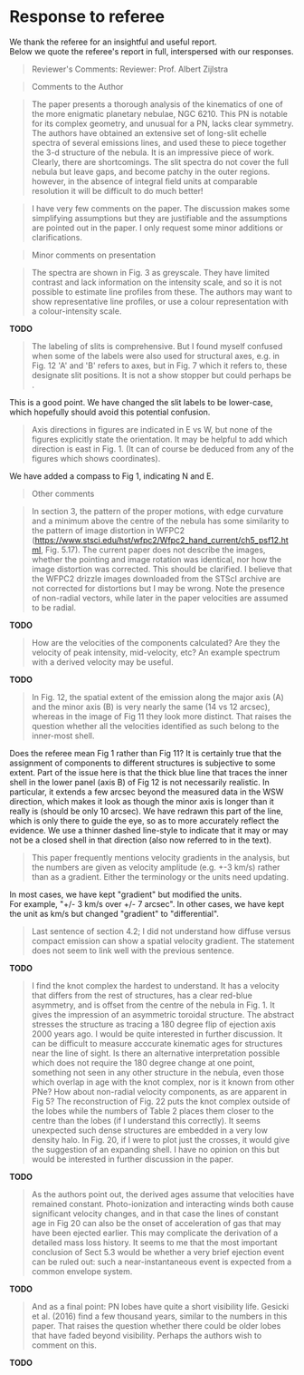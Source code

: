 # Response to referee

We thank the referee for an insightful and useful report.  
Below we quote the referee's report in full, interspersed with our responses. 

> Reviewer's Comments:
> Reviewer: Prof. Albert Zijlstra 

> Comments to the Author

> The paper presents a thorough analysis of the kinematics of one of the more enigmatic planetary nebulae, NGC 6210. This PN is notable for its complex geometry, and unusual for a PN, lacks clear symmetry. The authors have obtained an extensive set of long-slit echelle spectra of several emissions lines, and used these to piece together the 3-d structure of the nebula. It is an impressive piece of work. Clearly, there are shortcomings. The slit spectra do not cover the full nebula but leave gaps, and become patchy in the outer regions. however, in the absence of integral field units at comparable resolution it will be difficult to do much better!

> I have very few comments on the paper.  The discussion makes some simplifying assumptions but they are justifiable and the assumptions are pointed out in the paper. I only request some minor additions or clarifications.

> Minor comments on presentation

> The spectra are shown in Fig. 3 as greyscale.  They have limited contrast and lack  information on the intensity scale, and so it is not possible to estimate line profiles from these.  The authors may want to show representative line profiles, or use a colour representation with a  colour-intensity scale.

**TODO**

> The labeling of slits is comprehensive. But I found myself confused when some of the labels were also used for structural axes, e.g. in Fig. 12 'A' and 'B' refers to axes, but in Fig. 7 which it refers to, these designate slit positions. It is not a show stopper but  could perhaps be .

This is a good point.  We have changed the slit labels to be lower-case, which hopefully should avoid this potential confusion. 

> Axis directions in figures are indicated in E vs W, but none of the figures explicitly state the orientation. It may be helpful to add which direction is east in Fig. 1. (It can of course be deduced from any of the figures which shows coordinates).

We have added a compass to Fig 1, indicating N and E.

> Other comments

> In section 3, the  pattern of the proper motions, with edge curvature and a minimum above the centre  of the nebula has some similarity to the pattern of image distortion in WFPC2 (https://www.stsci.edu/hst/wfpc2/Wfpc2_hand_current/ch5_psf12.html, Fig. 5.17). The current paper does not describe the images, whether the pointing and image rotation was identical, nor how the image distortion was corrected. This should be clarified. I believe that the WFPC2 drizzle images downloaded from the STScI archive are not corrected for distortions but I may be wrong. Note the presence of non-radial vectors, while later in the paper velocities are assumed to be radial.

**TODO**

> How are the velocities of the components calculated? Are they the velocity of peak intensity, mid-velocity, etc? An example spectrum with a derived velocity may be useful.

**TODO**

> In Fig. 12, the spatial extent of the emission along the major axis (A) and the minor axis (B) is very nearly the same (14 vs 12 arcsec), whereas in the image of Fig 11 they look more distinct. That raises the question whether all the velocities identified as such belong to the inner-most shell. 

Does the referee mean Fig 1 rather than Fig 11?  It is certainly true that the assignment of components to different structures is subjective to some extent.  Part of the issue here is that the thick blue line that traces the inner shell in the lower panel (axis B) of Fig 12 is not necessarily realistic.  In particular, it extends a few arcsec beyond the measured data in the WSW direction, which makes it look as though the minor axis is longer than it really is (should be only 10 arcsec).  We have redrawn this part of the line, which is only there to guide the eye, so as to more accurately reflect the evidence.
We use a thinner dashed line-style to indicate that it may or may not be a closed shell in that direction (also now referred to in the text). 

> This paper frequently mentions velocity gradients in the analysis, but the numbers are given as velocity amplitude (e.g. +-3 km/s) rather than as a gradient. Either the terminology or the units need updating. 

In most cases, we have kept "gradient" but modified the units.  
For example, "+/- 3 km/s over +/- 7 arcsec". 
In other cases, we have kept the unit as km/s but changed "gradient" to  "differential".

> Last sentence of section 4.2; I did not understand how diffuse versus compact emission can show a spatial velocity gradient. The statement does not seem to  link well with the previous sentence.

**TODO**

> I find the knot complex the hardest to understand. It has a velocity that differs from the rest of structures, has a clear red-blue asymmetry, and is offset from the centre of the nebula in Fig. 1. It gives the impression of an asymmetric toroidal structure.  The abstract stresses the structure as tracing a 180 degree flip of ejection axis 2000 years ago.   I would be quite interested in further discussion.  It can be difficult to measure acccurate kinematic ages for structures near the line of sight. Is there an alternative interpretation possible which does not require the 180 degree change at one point, something not seen in any other structure in the nebula, even those which overlap in age with the knot complex, nor is it known from other PNe? How about non-radial velocity components, as are apparent in Fig 5? The reconstruction of Fig. 22 puts the knot complex outside of the lobes while the numbers of Table 2 places them closer to the centre than the lobes (if I understand this correctly). It seems unexpected such dense structures are embedded in a very low density halo. In Fig. 20, if I were to plot just the crosses, it would give the suggestion of an expanding shell. I have no opinion on this but would be interested in further discussion in the paper. 

**TODO**

> As the authors point out, the derived ages assume that velocities have remained constant. Photo-ionization and interacting winds both cause significant velocity changes, and in that case the lines of constant age in Fig 20 can also be the onset of acceleration of gas that may have been ejected earlier. This may complicate the derivation of a detailed mass loss history. It seems to me that the most important conclusion of Sect 5.3 would be whether a  very brief ejection event can be ruled out: such a near-instantaneous event is expected from a common envelope system.

**TODO**

> And as a final point: PN lobes have quite a short visibility life. Gesicki et al. (2016) find a few thousand years, similar to the numbers in this paper. That raises the question whether there could be older lobes that have faded beyond visibility. Perhaps the authors wish to comment on this.

**TODO**
